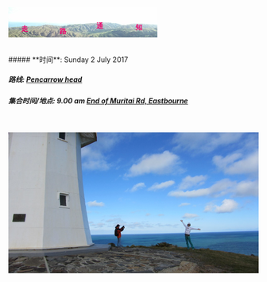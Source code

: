![skyline](_images/skyline2.png)

<br/>
##### **时间**: Sunday 2 July 2017

##### **路线**: [Pencarrow head](http://tracks.org.nz/track/show/89)


##### **集合时间/地点**:  9.00 am [End of Muritai Rd, Eastbourne](https://www.google.co.nz/maps/place/41%C2%B018'41.2%22S+174%C2%B052'58.9%22E/@-41.311429,174.8808529,17z/data=!3m1!4b1!4m2!3m1!1s0x0:0x0?shorturl=1)

<br/>

 

![pencarrow](_images/pencarrow.jpg)
